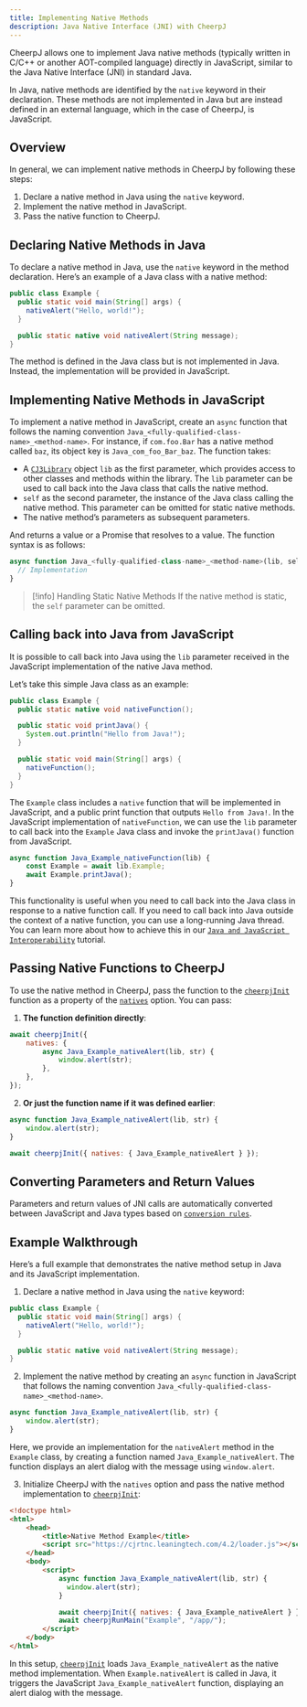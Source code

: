 ```yaml
---
title: Implementing Native Methods
description: Java Native Interface (JNI) with CheerpJ
---
```


CheerpJ allows one to implement Java native methods (typically written in C/C++ or another AOT-compiled language) directly in JavaScript, similar to the Java Native Interface (JNI) in standard Java.

In Java, native methods are identified by the `native` keyword in their declaration. These methods are not implemented in Java but are instead defined in an external language, which in the case of CheerpJ, is JavaScript.

## Overview

In general, we can implement native methods in CheerpJ by following these steps:

1. Declare a native method in Java using the `native` keyword.
2. Implement the native method in JavaScript.
3. Pass the native function to CheerpJ.

## Declaring Native Methods in Java

To declare a native method in Java, use the `native` keyword in the method declaration. Here’s an example of a Java class with a native method:

```java title="Example.java"
public class Example {
  public static void main(String[] args) {
    nativeAlert("Hello, world!");
  }

  public static native void nativeAlert(String message);
}
```

The method is defined in the Java class but is not implemented in Java. Instead, the implementation will be provided in JavaScript.

## Implementing Native Methods in JavaScript

To implement a native method in JavaScript, create an `async` function that follows the naming convention `Java_<fully-qualified-class-name>_<method-name>`. For instance, if `com.foo.Bar` has a native method called `baz`, its object key is `Java_com_foo_Bar_baz`. The function takes:

- A [`CJ3Library`] object `lib` as the first parameter, which provides access to other classes and methods within the library. The `lib` parameter can be used to call back into the Java class that calls the native method.
- `self` as the second parameter, the instance of the Java class calling the native method. This parameter can be omitted for static native methods.
- The native method’s parameters as subsequent parameters.

And returns a value or a Promise that resolves to a value. The function syntax is as follows:

```js
async function Java_<fully-qualified-class-name>_<method-name>(lib, self, param1, param2, ...) {
  // Implementation
}
```

> [!info] Handling Static Native Methods
> If the native method is static, the `self` parameter can be omitted.

## Calling back into Java from JavaScript

It is possible to call back into Java using the `lib` parameter received in the JavaScript implementation of the native Java method.

Let’s take this simple Java class as an example:

```java title="Example.java"
public class Example {
  public static native void nativeFunction();

  public static void printJava() {
    System.out.println("Hello from Java!");
  }

  public static void main(String[] args) {
    nativeFunction();
  }
}
```

The `Example` class includes a `native` function that will be implemented in JavaScript, and a public print function that outputs `Hello from Java!`.
In the JavaScript implementation of `nativeFunction`, we can use the `lib` parameter to call back into the `Example` Java class and invoke the `printJava()` function from JavaScript.

```js
async function Java_Example_nativeFunction(lib) {
	const Example = await lib.Example;
	await Example.printJava();
}
```

This functionality is useful when you need to call back into the Java class in response to a native function call. If you need to call back into Java outside the context of a native function, you can use a long-running Java thread. You can learn more about how to achieve this in our [`Java and JavaScript Interoperability`] tutorial.

## Passing Native Functions to CheerpJ

To use the native method in CheerpJ, pass the function to the [`cheerpjInit`] function as a property of the [`natives`] option. You can pass:

1. **The function definition directly**:

```js
await cheerpjInit({
	natives: {
		async Java_Example_nativeAlert(lib, str) {
			window.alert(str);
		},
	},
});
```

2. **Or just the function name if it was defined earlier**:

```js
async function Java_Example_nativeAlert(lib, str) {
	window.alert(str);
}

await cheerpjInit({ natives: { Java_Example_nativeAlert } });
```

## Converting Parameters and Return Values

Parameters and return values of JNI calls are automatically converted between JavaScript and Java types based on [`conversion rules`].

## Example Walkthrough

Here’s a full example that demonstrates the native method setup in Java and its JavaScript implementation.

1. Declare a native method in Java using the `native` keyword:

```java title="Example.java"
public class Example {
  public static void main(String[] args) {
    nativeAlert("Hello, world!");
  }

  public static native void nativeAlert(String message);
}
```

2. Implement the native method by creating an `async` function in JavaScript that follows the naming convention `Java_<fully-qualified-class-name>_<method-name>`.

```js title="index.html"
async function Java_Example_nativeAlert(lib, str) {
	window.alert(str);
}
```

Here, we provide an implementation for the `nativeAlert` method in the `Example` class, by creating a function named `Java_Example_nativeAlert`. The function displays an alert dialog with the message using `window.alert`.

3. Initialize CheerpJ with the `natives` option and pass the native method implementation to [`cheerpjInit`]:

```html title="index.html" {13}
<!doctype html>
<html>
	<head>
		<title>Native Method Example</title>
		<script src="https://cjrtnc.leaningtech.com/4.2/loader.js"></script>
	</head>
	<body>
		<script>
			async function Java_Example_nativeAlert(lib, str) {
			  window.alert(str);
			}

			await cheerpjInit({ natives: { Java_Example_nativeAlert } });
			await cheerpjRunMain("Example", "/app/");
		</script>
	</body>
</html>
```

In this setup, [`cheerpjInit`] loads `Java_Example_nativeAlert` as the native method implementation. When `Example.nativeAlert` is called in Java, it triggers the JavaScript `Java_Example_nativeAlert` function, displaying an alert dialog with the message.

[`natives`]: /docs/reference/cheerpjInit#natives
[`CJ3Library`]: /docs/reference/CJ3Library
[`conversion rules`]: /docs/reference/CJ3Library#conversion-rules
[`cheerpjInit`]: /docs/reference/cheerpjInit
[`Java and JavaScript Interoperability`]: /docs/tutorials/interoperability-tutorial
